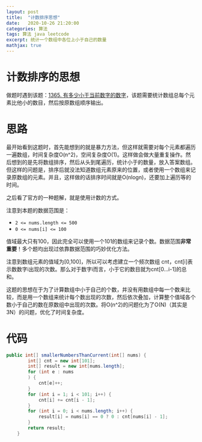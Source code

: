 ```yaml
---
layout: post
title:  "计数排序思想"
date:   2020-10-26 21:20:00
categories: 算法
tags: 算法 java leetcode
excerpt: 统计一个数组中各位上小于自己的数量
mathjax: true
---
```


# 计数排序的思想

做题时遇到该题：[1365. 有多少小于当前数字的数字](https://leetcode-cn.com/problems/how-many-numbers-are-smaller-than-the-current-number/)，该题需要统计数组总每个元素比他小的数目，然后按原数组顺序输出。

# 思路

最开始看到这题时，首先能想到的就是暴力方法，但这样就需要对每个元素都遍历一遍数组，时间复杂度O(n^2)，空间复杂度O(1)。这样做会做大量重复操作。然后想到的是先将数组排序，然后从头到尾遍历，统计小于的数量，放入答案数组。但这样的问题是，排序后就没法知道数组元素原来的位置，或者使用一个数组来记录原数组的元素。并且，这样做的话排序时间就是O(nlogn)，还要加上遍历等的时间。

之后看了官方的一种题解，就是使用计数的方式。

注意到本题的数据范围是：

- `2 <= nums.length <= 500`
- `0 <= nums[i] <= 100`

值域最大只有100，因此完全可以使用一个101的数组来记录个数。数据范围**非常重要**！多个题均出现过依靠数据范围的巧妙优化方法。

注意到数组元素的值域为[0,100]，所以可以考虑建立一个频次数组 cnt，cnt[i]表示数数字i出现的次数。那么对于数字i而言，小于它的数目就为cnt[0...i-1]的总和。

这题的思想在于为了计算数组中小于自己的个数，并没有用数组中每一个数来比较，而是用一个数组来统计每个数出现的次数，然后依次叠加，计算整个值域各个数小于自己的数在原数组中出现的次数。将O(n^2)的问题化为了O(N)（其实是3N）的问题，优化了时间复杂度。

# 代码

```java
public int[] smallerNumbersThanCurrent(int[] nums) {
        int[] cnt = new int[101];
        int[] result = new int[nums.length];
        for (int e : nums
        ) {
            cnt[e]++;
        }
        for (int i = 1; i < 101; i++) {
            cnt[i] += cnt[i - 1];
        }
        for (int i = 0; i < nums.length; i++) {
            result[i] = nums[i] == 0 ? 0 : cnt[nums[i] - 1];
        }
        return result;
    }
```

